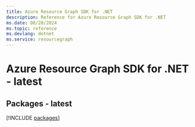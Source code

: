 ```yaml
---
title: Azure Resource Graph SDK for .NET
description: Reference for Azure Resource Graph SDK for .NET
ms.date: 08/28/2024
ms.topic: reference
ms.devlang: dotnet
ms.service: resourcegraph
---
```

# Azure Resource Graph SDK for .NET - latest
## Packages - latest
[!INCLUDE [packages](resource-graph-index.md)]